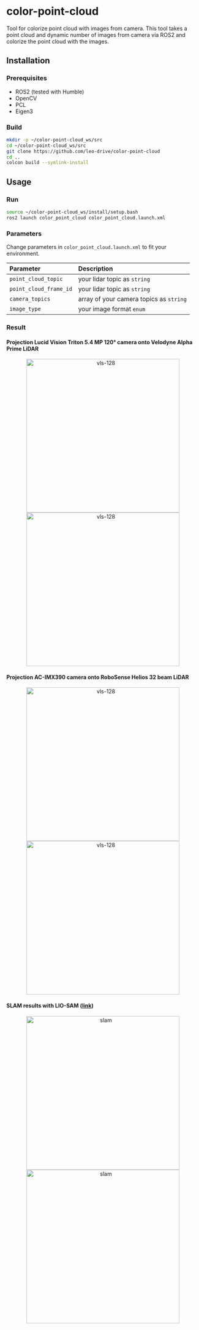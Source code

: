 # color-point-cloud

Tool for colorize point cloud with images from camera. This tool takes a point cloud and
dynamic number of images from camera via ROS2 and colorize the point cloud with the images.

## Installation

### Prerequisites

- ROS2 (tested with Humble)
- OpenCV
- PCL
- Eigen3


### Build

```bash
mkdir -p ~/color-point-cloud_ws/src
cd ~/color-point-cloud_ws/src
git clone https://github.com/leo-drive/color-point-cloud
cd ..
colcon build --symlink-install
```

## Usage

### Run

```bash
source ~/color-point-cloud_ws/install/setup.bash
ros2 launch color_point_cloud color_point_cloud.launch.xml
```

### Parameters

Change parameters in `color_point_cloud.launch.xml` to fit your environment.

| Parameter | Description                             | 
| :-------- |:----------------------------------------| 
| `point_cloud_topic` | your lidar topic as `string`            |
| `point_cloud_frame_id` | your lidar topic as `string`            |
| `camera_topics` | array of your camera topics as `string` |
| `image_type` | your image format `enum`                |

### Result

#### Projection Lucid Vision Triton 5.4 MP 120° camera onto Velodyne Alpha Prime LiDAR

<p align='center'>
    <img src="image/vls128_0.png" alt="vls-128" width="400"/>
    <img src="image/vls128_1.png" alt="vls-128" width="400"/>
</p>

#### Projection AC-IMX390 camera onto RoboSense Helios 32 beam LiDAR

<p align='center'>
    <img src="image/robione_0.png" alt="vls-128" width="400"/>
    <img src="image/robione_1.png" alt="vls-128" width="400"/>
</p>

#### SLAM results with LIO-SAM ([link](https://github.com/leo-drive/LIO-SAM-COLOR))

<p align='center'>
    <img src="image/slam_0.png" alt="slam" width="400"/>
    <img src="image/slam_1.png" alt="slam" width="400"/>
</p>